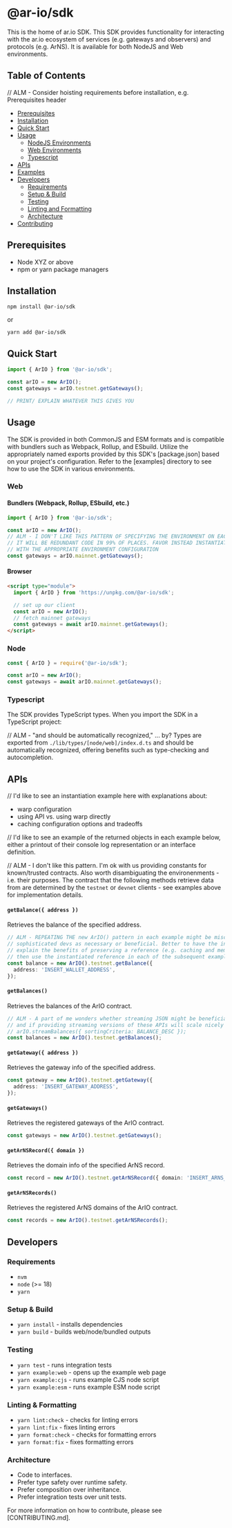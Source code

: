 # @ar-io/sdk

This is the home of ar.io SDK. This SDK provides functionality for interacting with the ar.io ecosystem of services (e.g. gateways and observers) and protocols (e.g. ArNS). It is available for both NodeJS and Web environments.

## Table of Contents

// ALM - Consider hoisting requirements before installation, e.g. Prerequisites header

- [Prerequisites](#prerequisites)
- [Installation](#installation)
- [Quick Start](#quick-start)
- [Usage](#usage)
  - [NodeJS Environments](#node)
  - [Web Environments](#web)
  - [Typescript](#typescript)
- [APIs](#apis)
- [Examples](./examples)
- [Developers](#developers)
  - [Requirements](#requirements)
  - [Setup & Build](#setup--build)
  - [Testing](#testing)
  - [Linting and Formatting](#linting--formatting)
  - [Architecture](#architecture)
- [Contributing](./CONTRIBUTING.md)

## Prerequisites

- Node XYZ or above
- npm or yarn package managers

## Installation

```shell
npm install @ar-io/sdk
```

or

```shell
yarn add @ar-io/sdk
```

## Quick Start

```typescript
import { ArIO } from '@ar-io/sdk';

const arIO = new ArIO();
const gateways = arIO.testnet.getGateways();

// PRINT/ EXPLAIN WHATEVER THIS GIVES YOU
```

## Usage

The SDK is provided in both CommonJS and ESM formats and is compatible with bundlers such as Webpack, Rollup, and ESbuild. Utilize the appropriately named exports provided by this SDK's [package.json] based on your project's configuration. Refer to the [examples] directory to see how to use the SDK in various environments.

### Web

#### Bundlers (Webpack, Rollup, ESbuild, etc.)

```javascript
import { ArIO } from '@ar-io/sdk';

const arIO = new ArIO();
// ALM - I DON'T LIKE THIS PATTERN OF SPECIFYING THE ENVIRONMENT ON EACH API CALL.
// IT WILL BE REDUNDANT CODE IN 99% OF PLACES. FAVOR INSTEAD INSTANTIATING ArIO
// WITH THE APPROPRIATE ENVIRONMENT CONFIGURATION
const gateways = arIO.mainnet.getGateways();
```

#### Browser

```html
<script type="module">
  import { ArIO } from 'https://unpkg.com/@ar-io/sdk';

  // set up our client
  const arIO = new ArIO();
  // fetch mainnet gateways
  const gateways = await arIO.mainnet.getGateways();
</script>
```

### Node

```javascript
const { ArIO } = require('@ar-io/sdk');

const arIO = new ArIO();
const gateways = await arIO.mainnet.getGateways();
```

### Typescript

The SDK provides TypeScript types. When you import the SDK in a TypeScript project:

// ALM - "and should be automatically recognized," ... by?
Types are exported from `./lib/types/[node/web]/index.d.ts` and should be automatically recognized, offering benefits such as type-checking and autocompletion.

## APIs

// I'd like to see an instantiation example here with explanations about:

- warp configuration
- using API vs. using warp directly
- caching configuration options and tradeoffs

// I'd like to see an example of the returned objects in each example below, either a printout of their console log representation or an interface definition.

// ALM - I don't like this pattern. I'm ok with us providing constants for known/trusted contracts. Also worth disambiguating the environenments - i.e. their purposes.
The contract that the following methods retrieve data from are determined by the `testnet` or `devnet` clients - see examples above for implementation details.

#### `getBalance({ address })`

Retrieves the balance of the specified address.

```typescript
// ALM - REPEATING THE new ArIO() pattern in each example might be misconstrued by less
// sophisticated devs as necessary or beneficial. Better to have the instantiation example
// explain the benefits of preserving a reference (e.g. caching and memory management) and
// then use the instantiated reference in each of the subsequent examples.
const balance = new ArIO().testnet.getBalance({
  address: 'INSERT_WALLET_ADDRESS',
});
```

#### `getBalances()`

Retrieves the balances of the ArIO contract.

```typescript
// ALM - A part of me wonders whether streaming JSON might be beneficial in the future
// and if providing streaming versions of these APIs will scale nicely longer term, e.g.
// arIO.streamBalances({ sortingCriteria: BALANCE_DESC });
const balances = new ArIO().testnet.getBalances();
```

#### `getGateway({ address })`

Retrieves the gateway info of the specified address.

```typescript
const gateway = new ArIO().testnet.getGateway({
  address: 'INSERT_GATEWAY_ADDRESS',
});
```

#### `getGateways()`

Retrieves the registered gateways of the ArIO contract.

```typescript
const gateways = new ArIO().testnet.getGateways();
```

#### `getArNSRecord({ domain })`

Retrieves the domain info of the specified ArNS record.

```typescript
const record = new ArIO().testnet.getArNSRecord({ domain: 'INSERT_ARNS_NAME' });
```

#### `getArNSRecords()`

Retrieves the registered ArNS domains of the ArIO contract.

```typescript
const records = new ArIO().testnet.getArNSRecords();
```

## Developers

### Requirements

- `nvm`
- `node` (>= 18)
- `yarn`

### Setup & Build

- `yarn install` - installs dependencies
- `yarn build` - builds web/node/bundled outputs

### Testing

- `yarn test` - runs integration tests
- `yarn example:web` - opens up the example web page
- `yarn example:cjs` - runs example CJS node script
- `yarn example:esm` - runs example ESM node script

### Linting & Formatting

- `yarn lint:check` - checks for linting errors
- `yarn lint:fix` - fixes linting errors
- `yarn format:check` - checks for formatting errors
- `yarn format:fix` - fixes formatting errors

### Architecture

- Code to interfaces.
- Prefer type safety over runtime safety.
- Prefer composition over inheritance.
- Prefer integration tests over unit tests.

For more information on how to contribute, please see [CONTRIBUTING.md].

<!-- ADD ALL LINK REFERENCES BELOW -->
